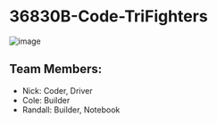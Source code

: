 # 36830B-Code-TriFighters

![image](https://github.com/N1ck2222/36830B-Code-TriFighters/assets/143297956/944d88f4-c772-4d72-b2ea-0959453f7d5c)

## Team Members:
- Nick: Coder, Driver
- Cole: Builder
- Randall: Builder, Notebook
